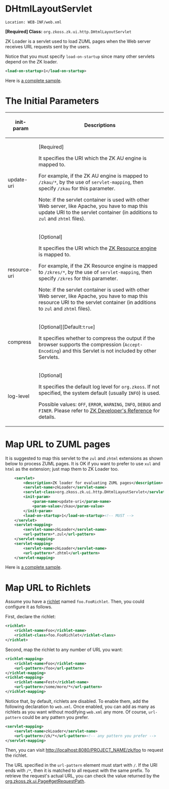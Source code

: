 # DHtmlLayoutServlet

`Location: WEB-INF/web.xml`

**\[Required\] Class:**
`org.zkoss.zk.ui.http.DHtmlLayoutServlet`

ZK Loader is a servlet used to load ZUML pages when the Web server
receives URL requests sent by the users.

Notice that you must specify `load-on-startup` since many other servlets
depend on the ZK loader.

```xml
<load-on-startup>1</load-on-startup>
```

Here is [a complete sample]({{site.baseUrl}}/zk_config_ref/web.xml/Sample_of_web.xml).

# The Initial Parameters

<table>
<thead>
<tr class="header">
<th><center>
<p>init-param</p>
</center></th>
<th><center>
<p>Descriptions</p>
</center></th>
</tr>
</thead>
<tbody>
<tr class="odd">
<td><p>update-uri</p></td>
<td><p>[Required]</p>
<p>It specifies the URI which the ZK AU engine is mapped to.</p>
<p>For example, if the ZK AU engine is mapped to <code>/zkau/*</code>,
by the use of <code>servlet-mapping</code>, then specify
<code>/zkau</code> for this parameter.</p>
<p>Note: if the servlet container is used with other Web server, like
Apache, you have to map this update URI to the servlet container (in
additions to <code>zul</code> and <code>zhtml</code> files).</p></td>
</tr>
<tr class="even">
<td><p>resource-uri</p></td>
<td><p>[Optional]</p>
<p>It specifies the URI which the <a
href="{{site.baseUrl}}/zk_config_ref/web.xml/ZK_Resource_Engine"
title="wikilink"> ZK Resource engine</a> is mapped to.</p>
<p>For example, if the ZK Resource engine is mapped to
<code>/zkres/*</code>, by the use of <code>servlet-mapping</code>, then
specify <code>/zkres</code> for this parameter.</p>
<p>Note: if the servlet container is used with other Web server, like
Apache, you have to map this resource URI to the servlet container (in
additions to <code>zul</code> and <code>zhtml</code> files).</p></td>
</tr>
<tr class="odd">
<td><p>compress</p></td>
<td><p>[Optional][Default:<code>true</code>]</p>
<p>It specifies whether to compress the output if the browser supports
the compression (<code>Accept-Encoding</code>) and this Servlet is not
included by other Servlets.</p></td>
</tr>
<tr class="even">
<td><p>log-level</p></td>
<td><p>[Optional]</p>
<p>It specifies the default log level for <code>org.zkoss</code>. If not
specified, the system default (usually <code>INFO</code>) is used.</p>
<p>Possible values: <code>OFF</code>, <code>ERROR</code>,
<code>WARNING</code>, <code>INFO</code>, <code>DEBUG</code> and
<code>FINER</code>. Please refer to <a
href="ZK_Developer&#39;s_Reference/Supporting_Utilities/Logger"
title="wikilink">ZK Developer's Reference</a> for details.</p></td>
</tr>
</tbody>
</table>

# Map URL to ZUML pages

It is suggested to map this servlet to the `zul` and `zhtml` extensions
as shown below to process ZUML pages. It is OK if you want to prefer to
use `xul` and `html` as the extension; just map them to ZK Loader too.

```xml
    <servlet>
        <description>ZK loader for evaluating ZUML pages</description>
        <servlet-name>zkLoader</servlet-name>
        <servlet-class>org.zkoss.zk.ui.http.DHtmlLayoutServlet</servlet-class>
        <init-param>
            <param-name>update-uri</param-name>
            <param-value>/zkau</param-value>
        </init-param>
        <load-on-startup>1</load-on-startup><!-- MUST -->
    </servlet>
    <servlet-mapping>
        <servlet-name>zkLoader</servlet-name>
        <url-pattern>*.zul</url-pattern>
    </servlet-mapping>
    <servlet-mapping>
        <servlet-name>zkLoader</servlet-name>
        <url-pattern>*.zhtml</url-pattern>
    </servlet-mapping>
```

Here is [a complete sample]({{site.baseUrl}}/zk_config_ref/web.xml/Sample_of_web.xml).

# Map URL to Richlets

Assume you have a
[richlet]({{site.baseurl}}/zk_dev_ref/ui_composing/richlet)
named `foo.FooRichlet`. Then, you could configure it as follows.

First, declare the richlet:

```xml
<richlet>
    <richlet-name>Foo</richlet-name>
    <richlet-class>foo.FooRichlet</richlet-class>
</richlet>
```

Second, map the richlet to any number of URL you want:

```xml
<richlet-mapping>
    <richlet-name>Foo</richlet-name>
    <url-pattern>/foo</url-pattern>
</richlet-mapping>
<richlet-mapping>
    <richlet-name>Fest</richlet-name>
    <url-pattern>/some/more/*</url-pattern>
</richlet-mapping>
```

Notice that, by default, richlets are disabled. To enable them, add the
following declaration to `web.xml`. Once enabled, you can add as many as
richlets as you want without modifying `web.xml` any more. Of course,
`url-pattern` could be any pattern you prefer.

```xml
<servlet-mapping>
    <servlet-name>zkLoader</servlet-name>
    <url-pattern>/zk/*</url-pattern><!-- any pattern you prefer -->
</servlet-mapping>
```

Then, you can visit
[<http://localhost:8080/PROJECT_NAME/zk/foo>](http://localhost:8080/PROJECT_NAME/zk/test)
to request the richlet.

The URL specified in the `url-pattern` element must start with `/`. If
the URI ends with `/*`, then it is matched to all request with the same
prefix. To retrieve the request's actual URL, you can check the value
returned by the
[org.zkoss.zk.ui.Page#getRequestPath](https://www.zkoss.org/javadoc/latest/zk/org/zkoss/zk/ui/Page.html#getRequestPath).


